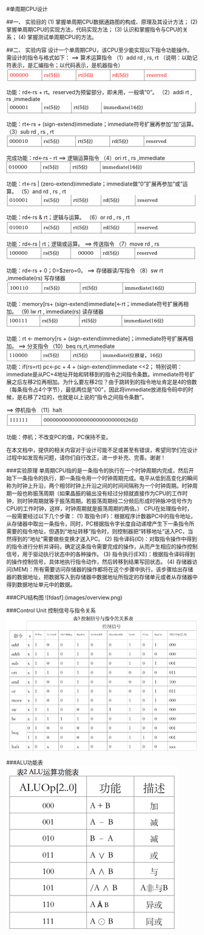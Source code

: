 #单周期CPU设计

##一、 实验目的
(1) 掌握单周期CPU数据通路图的构成、原理及其设计方法；
(2) 掌握单周期CPU的实现方法，代码实现方法；
(3) 认识和掌握指令与CPU的关系；
(4) 掌握测试单周期CPU的方法。

##二、 实验内容
设计一个单周期CPU，该CPU至少能实现以下指令功能操作。需设计的指令与格式如下：
==> 算术运算指令
（1）add  rd , rs, rt  （说明：以助记符表示，是汇编指令；以代码表示，是机器指令）
![](images/add.png)

功能：rd←rs + rt。reserved为预留部分，即未用，一般填“0”。
（2）addi  rt , rs ,immediate
![](images/addi.png)

功能：rt←rs + (sign-extend)immediate；immediate符号扩展再参加“加”运算。
    （3）sub  rd , rs , rt
![](images/sub.png)

完成功能：rd←rs - rt
    ==> 逻辑运算指令
（4）ori  rt , rs ,immediate
![](images/ori.png)

功能：rt←rs | (zero-extend)immediate；immediate做“0”扩展再参加“或”运算。
（5）and  rd , rs , rt
![](images/and.png)


功能：rd←rs & rt；逻辑与运算。
    （6）or  rd , rs , rt
![](images/or.png)

功能：rd←rs | rt；逻辑或运算。
    ==> 传送指令
    （7）move  rd , rs
![](images/move.png)

功能：rd←rs + $0 ；$0=$zero=0。
==> 存储器读/写指令
（8）sw  rt ,immediate(rs) 写存储器
![](images/sw.png)

   功能：memory[rs+ (sign-extend)immediate]←rt；immediate符号扩展再相加。
（9) lw  rt , immediate(rs) 读存储器
![](images/lw.png)

功能：rt ← memory[rs + (sign-extend)immediate]；immediate符号扩展再相加。
 ==> 分支指令
    （10）beq  rs,rt,immediate
![](images/beq.png)
功能：if(rs=rt) pc←pc + 4 + (sign-extend)immediate <<2；
特别说明：immediate是从PC+4地址开始和转移到的指令之间指令条数。immediate符号扩展之后左移2位再相加。为什么要左移2位？由于跳转到的指令地址肯定是4的倍数（每条指令占4个字节），最低两位是“00”，因此将immediate放进指令码中的时候，是右移了2位的，也就是以上说的“指令之间指令条数”。

==> 停机指令
（11）halt
![](images/halt.png)

功能：停机；不改变PC的值，PC保持不变。

在本文档中，提供的相关内容对于设计可能不足或甚至有错误，希望同学们在设计过程中如发现有问题，请你们自行改正，进一步补充、完善。谢谢！

###实验原理
单周期CPU指的是一条指令的执行在一个时钟周期内完成，然后开始下一条指令的执行，即一条指令用一个时钟周期完成。电平从低到高变化的瞬间称为时钟上升沿，两个相邻时钟上升沿之间的时间间隔称为一个时钟周期。时钟周期一般也称振荡周期（如果晶振的输出没有经过分频就直接作为CPU的工作时钟，则时钟周期就等于振荡周期。若振荡周期经二分频后形成时钟脉冲信号作为CPU的工作时钟，这样，时钟周期就是振荡周期的两倍。）
    CPU在处理指令时，一般需要经过以下几个步骤：
    (1) 取指令(IF)：根据程序计数器PC中的指令地址，从存储器中取出一条指令，同时，PC根据指令字长度自动递增产生下一条指令所需要的指令地址，但遇到“地址转移”指令时，则控制器把“转移地址”送入PC，当然得到的“地址”需要做些变换才送入PC。
    (2) 指令译码(ID)：对取指令操作中得到的指令进行分析并译码，确定这条指令需要完成的操作，从而产生相应的操作控制信号，用于驱动执行状态中的各种操作。
    (3) 指令执行(EXE)：根据指令译码得到的操作控制信号，具体地执行指令动作，然后转移到结果写回状态。
    (4) 存储器访问(MEM)：所有需要访问存储器的操作都将在这个步骤中执行，该步骤给出存储器的数据地址，把数据写入到存储器中数据地址所指定的存储单元或者从存储器中得到数据地址单元中的数据。


###CPU结构图
![fdasf]:(images/overview.png)

###Control Unit 控制信号与指令关系
![](images/CU.png)

###ALU功能表
![](images/ALUOp.png)
